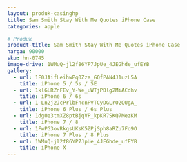 ```yaml
---
layout: produk-casinghp
title: Sam Smith Stay With Me Quotes iPhone Case
categories: apple

# Produk
product-title: Sam Smith Stay With Me Quotes iPhone Case
harga: 90000
sku: hn-0745
image-drive: 1WMuQ-jl2f86YP7JpUe_4JEGhde_ufEYB
gallery:
  - url: 1F0JAifLeihwPq0Zza_GQfPAN4J1uzL5A
    title: iPhone 5 / 5s / SE
  - url: 1klGLRZnFEv_Y-We_uWTjPDlg2MiACdhv
    title: iPhone 6 / 6s
  - url: 1-Ln2j2JcPrlbFncnPVTCyDGLrO2OUgA_
    title: iPhone 6 Plus / 6s Plus
  - url: 1dg0e3tmXZ8ptBjqVP_kpKR7SKQ7MezKM
    title: iPhone 7 / 8
  - url: 1FwPG3ovRkgsUKsK5ZPjSph8aRZu7Fo9O
    title: iPhone 7 Plus / 8 Plus
  - url: 1WMuQ-jl2f86YP7JpUe_4JEGhde_ufEYB
    title: iPhone X
---
```

